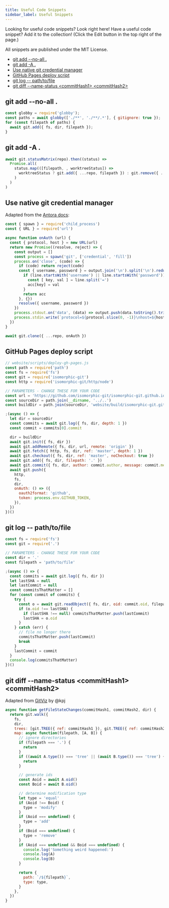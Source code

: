 ```yaml
---
title: Useful Code Snippets
sidebar_label: Useful Snippets
---
```


Looking for useful code snippets? Look right here! Have a useful code snippet? Add it to the collection! (Click the Edit button in the top right of the page.)

All snippets are published under the MIT License.

- [git add --no-all .](#git-add---no-all)
- [git add -A .](#git-add--a)
- [Use native git credential manager](#use-native-git-credential-manager)
- [GitHub Pages deploy script](#github-pages-deploy-script)
- [git log -- path/to/file](#git-log----pathtofile)
- [git diff --name-status \<commitHash1\> \<commitHash2\>](#git-diff---name-status-commithash1-commithash2)

## git add --no-all .

```js
const globby = require('globby');
const paths = await globby(['./**', './**/.*'], { gitignore: true });
for (const filepath of paths) {
  await git.add({ fs, dir, filepath });
}
```

## git add -A .

```js
await git.statusMatrix(repo).then((status) =>
  Promise.all(
    status.map(([filepath, , worktreeStatus]) =>
      worktreeStatus ? git.add({ ...repo, filepath }) : git.remove({ ...repo, filepath })
    )
  )
)
```

## Use native git credential manager

Adapted from the [Antora docs](https://gitlab.com/antora/antora/blob/master/docs/modules/playbook/pages/private-repository-auth.adoc):

```js
const { spawn } = require('child_process')
const { URL } = require('url')

async function onAuth (url) {
  const { protocol, host } = new URL(url)
  return new Promise((resolve, reject) => {
    const output = []
    const process = spawn('git', ['credential', 'fill'])
    process.on('close', (code) => {
      if (code) return reject(code)
      const { username, password } = output.join('\n').split('\n').reduce((acc, line) => {
        if (line.startsWith('username') || line.startsWith('password')) {
          const [ key, val ] = line.split('=')
          acc[key] = val
        }
        return acc
      }, {})
      resolve({ username, password })
    })
    process.stdout.on('data', (data) => output.push(data.toString().trim()))
    process.stdin.write(`protocol=${protocol.slice(0, -1)}\nhost=${host}\n\n`)
  })
}

await git.clone({ ...repo, onAuth })
```

## GitHub Pages deploy script
```js
// website/scripts/deploy-gh-pages.js
const path = require('path')
const fs = require('fs')
const git = require('isomorphic-git')
const http = require('isomorphic-git/http/node')

// PARAMETERS - CHANGE THESE FOR YOUR CODE
const url = 'https://github.com/isomorphic-git/isomorphic-git.github.io'
const sourceDir = path.join(__dirname, '../..')
const buildDir = path.join(sourceDir, 'website/build/isomorphic-git.github.io')

;(async () => {
  let dir = sourceDir
  const commits = await git.log({ fs, dir, depth: 1 })
  const commit = commits[0].commit

  dir = buildDir
  await git.init({ fs, dir })
  await git.addRemote({ fs, dir, url, remote: 'origin' })
  await git.fetch({ http, fs, dir, ref: 'master', depth: 1 })
  await git.checkout({ fs, dir, ref: 'master', noCheckout: true })
  await git.add({ fs, dir, filepath: '.' })
  await git.commit({ fs, dir, author: commit.author, message: commit.message })
  await git.push({
    http,
    fs,
    dir,
    onAuth: () => ({
      oauth2format: 'github',
      token: process.env.GITHUB_TOKEN,
    }),
  })
})()
```

## git log -- path/to/file
```js
const fs = require('fs')
const git = require('.')

// PARAMETERS - CHANGE THESE FOR YOUR CODE
const dir = '.'
const filepath = 'path/to/file'

;(async () => {
  const commits = await git.log({ fs, dir })
  let lastSHA = null
  let lastCommit = null
  const commitsThatMatter = []
  for (const commit of commits) {
    try {
      const o = await git.readObject({ fs, dir, oid: commit.oid, filepath })
      if (o.oid !== lastSHA) {
        if (lastSHA !== null) commitsThatMatter.push(lastCommit)
        lastSHA = o.oid
      }
    } catch (err) {
      // file no longer there
      commitsThatMatter.push(lastCommit)
      break
    }
    lastCommit = commit
  }
  console.log(commitsThatMatter)
})()
```

## git diff --name-status \<commitHash1\> \<commitHash2\>
Adapted from [GitViz](https://github.com/kpj/GitViz/blob/83dfc65624f5dae41ffb9e8a97d2ee61512c1365/src/git-handler.js) by @kpj
```js
async function getFileStateChanges(commitHash1, commitHash2, dir) {
  return git.walk({
    fs,
    dir,
    trees: [git.TREE({ ref: commitHash1 }), git.TREE({ ref: commitHash2 })],
    map: async function(filepath, [A, B]) {
      // ignore directories
      if (filepath === '.') {
        return
      }
      if ((await A.type()) === 'tree' || (await B.type()) === 'tree') {
        return
      }

      // generate ids
      const Aoid = await A.oid()
      const Boid = await B.oid()

      // determine modification type
      let type = 'equal'
      if (Aoid !== Boid) {
        type = 'modify'
      }
      if (Aoid === undefined) {
        type = 'add'
      }
      if (Boid === undefined) {
        type = 'remove'
      }
      if (Aoid === undefined && Boid === undefined) {
        console.log('Something weird happened:')
        console.log(A)
        console.log(B)
      }

      return {
        path: `/${filepath}`,
        type: type,
      }
    },
  })
}
```
